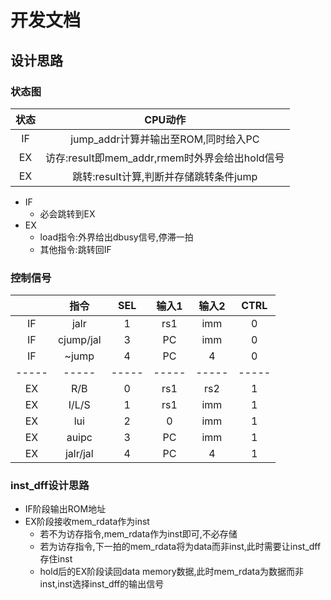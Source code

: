 # 开发文档

## 设计思路

### 状态图

| 状态  |                    CPU动作                     |
| :---: | :--------------------------------------------: |
|  IF   |      jump_addr计算并输出至ROM,同时给入PC       |
|  EX   | 访存:result即mem_addr,rmem时外界会给出hold信号 |
|  EX   |     跳转:result计算,判断并存储跳转条件jump     |

- IF
  - 必会跳转到EX
- EX
  - load指令:外界给出dbusy信号,停滞一拍
  - 其他指令:跳转回IF

### 控制信号

|       |   指令    |  SEL  | 输入1 | 输入2 | CTRL  |
| :---: | :-------: | :---: | :---: | :---: | :---: |
|  IF   |   jalr    |   1   |  rs1  |  imm  |   0   |
|  IF   | cjump/jal |   3   |  PC   |  imm  |   0   |
|  IF   |   ~jump   |   4   |  PC   |   4   |   0   |
| ----- |   -----   | ----- | ----- | ----- | ----- |
|  EX   |    R/B    |   0   |  rs1  |  rs2  |   1   |
|  EX   |   I/L/S   |   1   |  rs1  |  imm  |   1   |
|  EX   |    lui    |   2   |   0   |  imm  |   1   |
|  EX   |   auipc   |   3   |  PC   |  imm  |   1   |
|  EX   | jalr/jal  |   4   |  PC   |   4   |   1   |

### inst_dff设计思路

- IF阶段输出ROM地址
- EX阶段接收mem_rdata作为inst
  - 若不为访存指令,mem_rdata作为inst即可,不必存储
  - 若为访存指令,下一拍的mem_rdata将为data而非inst,此时需要让inst_dff存住inst
  - hold后的EX阶段读回data memory数据,此时mem_rdata为数据而非inst,inst选择inst_dff的输出信号
